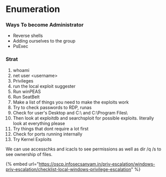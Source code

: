 # Enumeration

### Ways To become Administrator&#x20;

* Reverse shells&#x20;
* Adding ourselves to the group
* PsExec

### Strat

1. whoami
2. net user \<username>
3. Privileges
4. run the local exploit suggester
5. Run winPEAS&#x20;
6. Run SeatBelt
7. Make a list of things you need to make the exploits work
8. Try to check passwords to RDP, runas
9. Check for user's Desktop and C:\ and C:\Program Files\\
10. Then look at exploitdb and searchsploit for possible exploits. literally look at everything please
11. Try things that dont require a lot first&#x20;
12. Check for ports running internally
13. Try Kernel Exploits



We can use accesschks and icacls to see permissions as well as dir /q /s to see ownership of files.

{% embed url="https://oscp.infosecsanyam.in/priv-escalation/windows-priv-escalation/checklist-local-windows-privilege-escalation" %}
